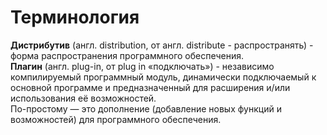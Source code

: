 # Терминология
**Дистрибутив** (англ. distribution, от англ. distribute - распространять) - форма распространения программного обеспечения.<br>
**Плагин** (англ. plug-in, от plug in «подключать») - независимо компилируемый программный модуль, динамически подключаемый к основной программе и предназначенный для расширения и/или использования её возможностей.<br>
По-простому — это дополнение (добавление новых функций и возможностей) для программного обеспечения.
